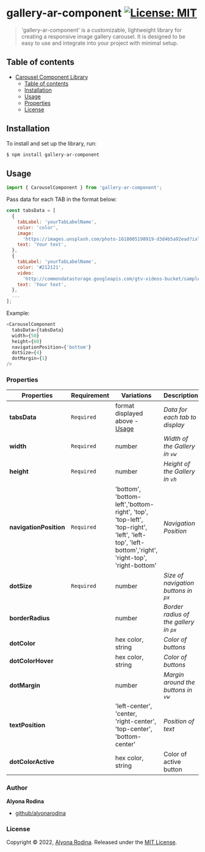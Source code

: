 # gallery-ar-component [![License: MIT](https://img.shields.io/badge/License-MIT-green.svg)](https://opensource.org/licenses/MIT)

> 'gallery-ar-component' is a customizable, lightweight library for creating a responsive image gallery carousel. It is designed to be easy to use and integrate into your project with minimal setup.

## Table of contents

- [Carousel Component Library](#project-name)
  - [Table of contents](#table-of-contents)
  - [Installation](#installation)
  - [Usage](#usage)
  - [Properties](#properties)
  - [License](#license)

## Installation

To install and set up the library, run:

```sh
$ npm install gallery-ar-component
```

## Usage

```js
import { CarouselComponent } from 'gallery-ar-component';
```

Pass data for each TAB in the format below:

```js
const tabsData = [
  {
    tabLabel: 'yourTabLabelName',
    color: 'color',
    image:
      'https://images.unsplash.com/photo-1618005198919-d3d4b5a92ead?ixlib=rb-4.0.3&ixid=MnwxMjA3fDB8MHxwaG90by1wYWdlfHx8fGVufDB8fHx8&auto=format&fit=crop&w=1674&q=80',
    text: 'Your text',
  },
  {
    tabLabel: 'yourTabLabelName',
    color: '#212121',
    video:
      'http://commondatastorage.googleapis.com/gtv-videos-bucket/sample/BigBuckBunny.mp4',
    text: 'Your text',
  },
  ...
];
```

Example:

```js
<CarouselComponent
  tabsData={tabsData}
  width={50}
  height={60}
  navigationPosition={'bottom'}
  dotSize={4}
  dotMargin={1}
/>
```

### Properties

| Properties             | Requirement | Variations                                                                                                                                     | Description                            |
| ---------------------- | ----------- | ---------------------------------------------------------------------------------------------------------------------------------------------- | -------------------------------------- |
| **tabsData**           | `Required`  | format displayed above - [Usage](#usage)                                                                                                       | _Data for each tab to display_         |
| **width**              | `Required`  | number                                                                                                                                         | _Width of the Gallery in `vw`_         |
| **height**             | `Required`  | number                                                                                                                                         | _Height of the Gallery in `vh`_        |
| **navigationPosition** | `Required`  | 'bottom', 'bottom-left','bottom-right', 'top', 'top-left', 'top-right', 'left', 'left-top', 'left-bottom','right', 'right-top', 'right-bottom' | _Navigation Position_                  |
| **dotSize**            | `Required`  | number                                                                                                                                         | _Size of navigation buttons in `px`_   |
| **borderRadius**       |             | number                                                                                                                                         | _Border radius of the gallery in `px`_ |
| **dotColor**           |             | hex color, string                                                                                                                              | _Color of buttons_                     |
| **dotColorHover**      |             | hex color, string                                                                                                                              | _Color of buttons_                     |
| **dotMargin**          |             | number                                                                                                                                         | _Margin around the buttons in `vw`_    |
| **textPosition**       |             | 'left-center', 'center, 'right-center', 'top-center', 'bottom-center'                                                                          | _Position of text_                     |
| **dotColorActive**     |             | hex color, string                                                                                                                              | Color of active button                 |

### Author

**Alyona Rodina**

- [github/alyonarodina](https://github.com/talrodin)

### License

Copyright © 2022, [Alyona Rodina](https://github.com/TalRodin).
Released under the [MIT License](LICENSE).
